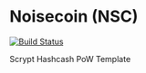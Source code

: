 Noisecoin (NSC)
===========

[![Build Status](https://travis-ci.org/RazorLove/noisecoin.png?branch=master)](https://travis-ci.org/RazorLove/noisecoin)


Scrypt Hashcash PoW Template
